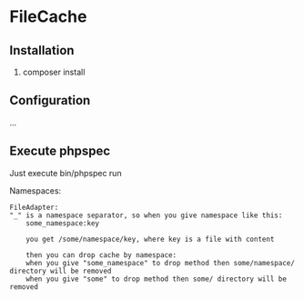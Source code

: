# FileCache

## Installation
1) composer install

## Configuration
...

## Execute phpspec
Just execute bin/phpspec run





Namespaces:

    FileAdapter:
    "_" is a namespace separator, so when you give namespace like this:
        some_namespace:key

        you get /some/namespace/key, where key is a file with content

        then you can drop cache by namespace:
        when you give "some_namespace" to drop method then some/namespace/ directory will be removed
        when you give "some" to drop method then some/ directory will be removed
